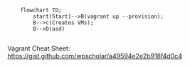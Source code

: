 ```mermaid
    flowchart TD;
        start(Start)-->B(vagrant up --provision);
        B-->c(Creates VMs);
        B-->D(asd)
        
```

Vagrant Cheat Sheet: https://gist.github.com/wpscholar/a49594e2e2b918f4d0c4